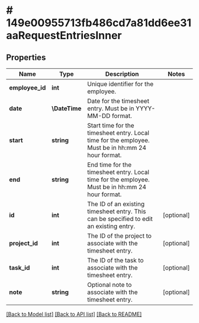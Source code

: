 # # 149e00955713fb486cd7a81dd6ee31aaRequestEntriesInner

## Properties

Name | Type | Description | Notes
------------ | ------------- | ------------- | -------------
**employee_id** | **int** | Unique identifier for the employee. |
**date** | **\DateTime** | Date for the timesheet entry. Must be in YYYY-MM-DD format. |
**start** | **string** | Start time for the timesheet entry. Local time for the employee. Must be in hh:mm 24 hour format. |
**end** | **string** | End time for the timesheet entry. Local time for the employee. Must be in hh:mm 24 hour format. |
**id** | **int** | The ID of an existing timesheet entry. This can be specified to edit an existing entry. | [optional]
**project_id** | **int** | The ID of the project to associate with the timesheet entry. | [optional]
**task_id** | **int** | The ID of the task to associate with the timesheet entry. | [optional]
**note** | **string** | Optional note to associate with the timesheet entry. | [optional]

[[Back to Model list]](../../README.md#models) [[Back to API list]](../../README.md#endpoints) [[Back to README]](../../README.md)
